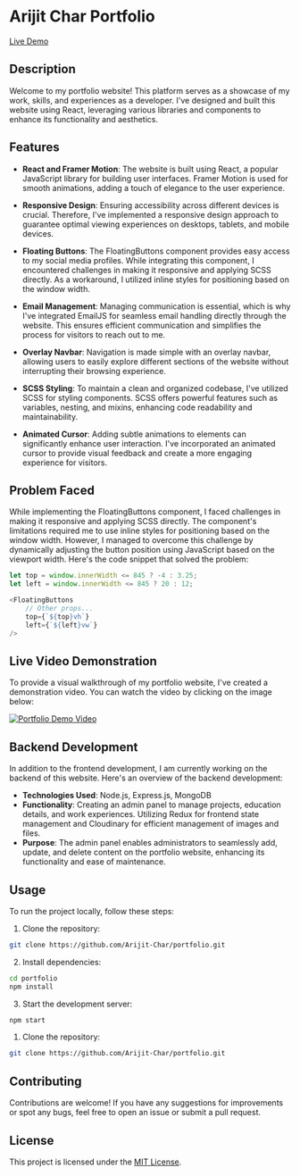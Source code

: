 # Arijit Char Portfolio

[Live Demo](https://arijitchar.netlify.app/)

## Description

Welcome to my portfolio website! This platform serves as a showcase of my work, skills, and experiences as a developer. I've designed and built this website using React, leveraging various libraries and components to enhance its functionality and aesthetics.

## Features

- **React and Framer Motion**: The website is built using React, a popular JavaScript library for building user interfaces. Framer Motion is used for smooth animations, adding a touch of elegance to the user experience.

- **Responsive Design**: Ensuring accessibility across different devices is crucial. Therefore, I've implemented a responsive design approach to guarantee optimal viewing experiences on desktops, tablets, and mobile devices.

- **Floating Buttons**: The FloatingButtons component provides easy access to my social media profiles. While integrating this component, I encountered challenges in making it responsive and applying SCSS directly. As a workaround, I utilized inline styles for positioning based on the window width.

- **Email Management**: Managing communication is essential, which is why I've integrated EmailJS for seamless email handling directly through the website. This ensures efficient communication and simplifies the process for visitors to reach out to me.

- **Overlay Navbar**: Navigation is made simple with an overlay navbar, allowing users to easily explore different sections of the website without interrupting their browsing experience.

- **SCSS Styling**: To maintain a clean and organized codebase, I've utilized SCSS for styling components. SCSS offers powerful features such as variables, nesting, and mixins, enhancing code readability and maintainability.

- **Animated Cursor**: Adding subtle animations to elements can significantly enhance user interaction. I've incorporated an animated cursor to provide visual feedback and create a more engaging experience for visitors.

## Problem Faced

While implementing the FloatingButtons component, I faced challenges in making it responsive and applying SCSS directly. The component's limitations required me to use inline styles for positioning based on the window width. However, I managed to overcome this challenge by dynamically adjusting the button position using JavaScript based on the viewport width. Here's the code snippet that solved the problem:

```javascript
let top = window.innerWidth <= 845 ? -4 : 3.25;
let left = window.innerWidth <= 845 ? 20 : 12;

<FloatingButtons
    // Other props...
    top={`${top}vh`}
    left={`${left}vw`}
/>
```
## Live Video Demonstration

To provide a visual walkthrough of my portfolio website, I've created a demonstration video. You can watch the video by clicking on the image below:

[![Portfolio Demo Video](https://img.youtube.com/vi/38bwiccps9g/0.jpg)](https://www.youtube.com/watch?v=38bwiccps9g)

## Backend Development

In addition to the frontend development, I am currently working on the backend of this website. Here's an overview of the backend development:

- **Technologies Used**: Node.js, Express.js, MongoDB
- **Functionality**: Creating an admin panel to manage projects, education details, and work experiences. Utilizing Redux for frontend state management and Cloudinary for efficient management of images and files.
- **Purpose**: The admin panel enables administrators to seamlessly add, update, and delete content on the portfolio website, enhancing its functionality and ease of maintenance.

## Usage

To run the project locally, follow these steps:

1. Clone the repository:

```bash
git clone https://github.com/Arijit-Char/portfolio.git
```
2. Install dependencies:

```bash
cd portfolio
npm install
```
3. Start the development server:

```bash
npm start
```
1. Clone the repository:

```bash
git clone https://github.com/Arijit-Char/portfolio.git
```
## Contributing

Contributions are welcome! If you have any suggestions for improvements or spot any bugs, feel free to open an issue or submit a pull request.

## License

This project is licensed under the [MIT License](https://opensource.org/license/mit).

